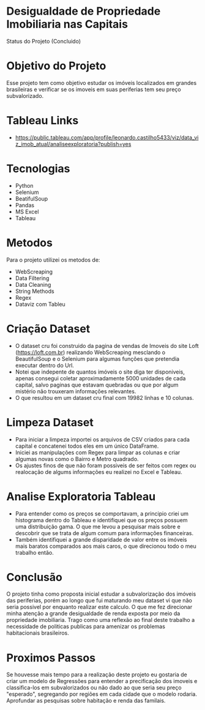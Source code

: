 # Desigualdade de Propriedade Imobiliaria nas Capitais

  Status do Projeto (Concluido)

# Objetivo do Projeto

  Esse projeto tem como objetivo estudar os imóveis localizados em grandes brasileiras e verificar se os imoveis em suas periferias tem seu preço subvalorizado.
  
# Tableau Links

- https://public.tableau.com/app/profile/leonardo.castilho5433/viz/data_viz_imob_atual/analiseexploratoria?publish=yes
  
# Tecnologias 

  - Python
  - Selenium
  - BeatifulSoup
  - Pandas
  - MS Excel
  - Tableau
  
# Metodos

  Para o projeto utilizei os metodos de:
  - WebScreaping
  - Data Filtering
  - Data Cleaning
  - String Methods
  - Regex
  - Dataviz com Tableu
  
# Criação Dataset

  - O dataset cru foi construido da pagina de vendas de Imoveis do site Loft (https://loft.com.br) realizando WebScreaping mesclando o BeautifulSoup e o Selenium para algumas funções que pretendia executar dentro do Url.
  - Notei que indepente de quantos imóveis o site diga ter disponiveis, apenas consegui coletar aproximadamente 5000 unidades de cada capital, salvo paginas que estavam quebradas ou que por algum mistério não trouxeram informações relevantes. 
  - O que resultou em um dataset cru final com 19982 linhas e 10 colunas.
  
# Limpeza Dataset

  - Para iniciar a limpeza importei os arquivos de CSV criados para cada capital e concatenei todos eles em um único DataFrame.
  - Iniciei as manipulações com Regex para limpar as colunas e criar algumas novas como o Bairro e Metro quadrado.
  - Os ajustes finos de que não foram possiveis de ser feitos com regex ou realocação de algums informações eu realizei no Excel e Tableau.

# Analise Exploratoria Tableau

  - Para entender como os preços se comportavam, a principio criei um histograma dentro do Tableau e identifiquei que os preços possuem uma distribuição gama. O que me levou a pesquisar mais sobre e descobrir que se trata de algum comum para informações financeiras.
  - Também identifiquei a grande disparidade de valor entre os imóveis mais baratos comparados aos mais caros, o que direcionou todo o meu trabalho então. 

# Conclusão

O projeto tinha como proposta inicial estudar a subvalorização dos imóveis das periferias, porém ao longo que fui maturando meu dataset vi que não seria possivel por enquanto realizar este calculo. O que me fez direcionar minha atenção a grande desigualdade de renda exposta por meio da propriedade imobiliaria. 
Trago como uma reflexão ao final deste trabalho a necessidade de politicas publicas para amenizar os problemas habitacionais brasileiros. 

# Proximos Passos

Se houvesse mais tempo para a realização deste projeto eu gostaria de criar um modelo de Regressões para entender a precificação dos imoveis e classifica-los em subvalorizados ou não dado ao que seria seu preço "esperado", segregando por regiões em cada cidade que o modelo rodaria.
Aprofundar as pesquisas sobre habitação e renda das familais.



  
